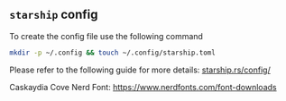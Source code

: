 ## `starship` config

To create the config file use the following command

```bash
mkdir -p ~/.config && touch ~/.config/starship.toml
```

Please refer to the following guide for more details: [starship.rs/config/](https://starship.rs/config/)

Caskaydia Cove Nerd Font: https://www.nerdfonts.com/font-downloads
